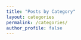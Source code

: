 ```yaml
---
title: "Posts by Category"
layout: categories
permalink: /categories/
author_profile: false
---
```


